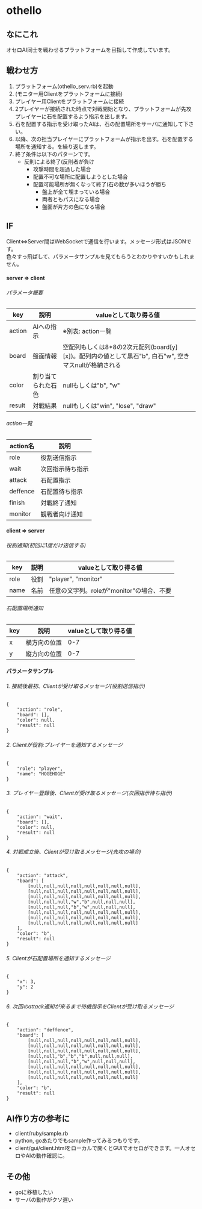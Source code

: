 # othello

## なにこれ
オセロAI同士を戦わせるプラットフォームを目指して作成しています。


## 戦わせ方
1. プラットフォーム(othello_serv.rb)を起動
2. (モニター用Clientをプラットフォームに接続)
3. プレイヤー用Clientをプラットフォームに接続
4. 2プレイヤーが接続された時点で対戦開始となり、プラットフォームが先攻プレイヤーに石を配置するよう指示を出します。
5. 石を配置する指示を受け取ったAIは、石の配置場所をサーバに通知して下さい。
6. 以降、次の担当プレイヤーにプラットフォームが指示を出す。石を配置する場所を通知する。を繰り返します。
7. 終了条件は以下のパターンです。
   * 反則による終了(反則者が負け
      * 攻撃時間を超過した場合
      * 配置不可な場所に配置しようとした場合
     - 配置可能場所が無くなって終了(石の数が多いほうが勝ち
       - 盤上が全て埋まっている場合
       - 両者ともパスになる場合
       - 盤面が片方の色になる場合


## IF
Client<=>Server間はWebSocketで通信を行います。メッセージ形式はJSONです。  
色々すっ飛ばして、パラメータサンプルを見てもらうとわかりやすいかもしれません。


#### server => client

###### パラメータ概要
|key|説明|valueとして取り得る値|
|---|---|---|
|action|AIへの指示|※別表: action一覧|
|board|盤面情報|空配列もしくは8*8の2次元配列(board[y][x])。配列内の値として黒石"b", 白石"w", 空きマスnullが格納される|
|color|割り当てられた石色|nullもしくは"b", "w"|
|result|対戦結果|nullもしくは"win", "lose", "draw"|

###### action一覧
|action名|説明|
|---|---|
|role|役割送信指示|
|wait|次回指示待ち指示|
|attack|石配置指示|
|deffence|石配置待ち指示|
|finish|対戦終了通知|
|monitor|観戦者向け通知|

#### client => server

###### 役割通知(初回に1度だけ送信する)
|key|説明|valueとして取り得る値|
|---|---|---|
|role|役割|"player", "monitor"|
|name|名前|任意の文字列。roleが"monitor"の場合、不要|

###### 石配置場所通知
|key|説明|valueとして取り得る値|
|---|---|---|
|x|横方向の位置|0-7|
|y|縦方向の位置|0-7|

#### パラメータサンプル
###### 1. 接続後最初、Clientが受け取るメッセージ(役割送信指示)
```
{
    "action": "role",
    "board": [],
    "color": null,
    "result": null
}
```
###### 2. Clientが役割:プレイヤーを通知するメッセージ
```
{  
    "role": "player",
    "name": "HOGEHOGE"
}
```
###### 3. プレイヤー登録後、Clientが受け取るメッセージ(次回指示待ち指示)
```
{
    "action": "wait",
    "board": [],
    "color": null,
    "result": null
}
```
###### 4. 対戦成立後、Clientが受け取るメッセージ(先攻の場合)
```
{
    "action": "attack",
    "board": [
        [null,null,null,null,null,null,null,null],
        [null,null,null,null,null,null,null,null],
        [null,null,null,null,null,null,null,null],
        [null,null,null,"w","b",null,null,null],
        [null,null,null,"b","w",null,null,null],
        [null,null,null,null,null,null,null,null],
        [null,null,null,null,null,null,null,null],
        [null,null,null,null,null,null,null,null]
    ],
    "color": "b",
    "result": null
}
```
###### 5. Clientが石配置場所を通知するメッセージ
```
{
    "x": 3,
    "y": 2
}
```
###### 6. 次回のattack通知が来るまで待機指示をClientが受け取るメッセージ
```
{
    "action": "deffence",
    "board": [
        [null,null,null,null,null,null,null,null],
        [null,null,null,null,null,null,null,null],
        [null,null,null,null,null,null,null,null],
        [null,null,"b","b","b",null,null,null],
        [null,null,null,"b","w",null,null,null],
        [null,null,null,null,null,null,null,null],
        [null,null,null,null,null,null,null,null],
        [null,null,null,null,null,null,null,null]
    ],
    "color": "b",
    "result": null
}
```


## AI作り方の参考に
* client/ruby/sample.rb
* python, goあたりでもsample作ってみるつもりです。
* client/gui/client.htmlをローカルで開くとGUIでオセロができます。一人オセロやAIの動作確認に。


## その他
* goに移植したい
* サーバの動作がクソ遅い

